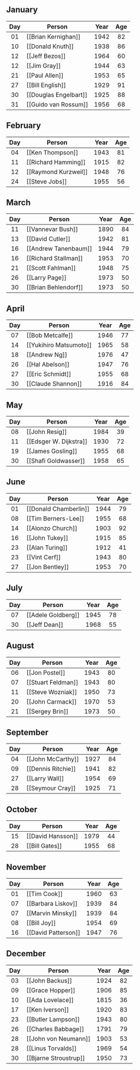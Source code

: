 ## January

Day | Person | Year | Age
:-:|---|:-:|:-:
01 | [[Brian Kernighan]] | 1942 | 82
10 | [[Donald Knuth]] | 1938 | 86
12 | [[Jeff Bezos]] | 1964 | 60
12 | [[Jim Gray]] | 1944 | 63
21 | [[Paul Allen]] | 1953 | 65
27 | [[Bill English]] | 1929 | 91
30 | [[Douglas Engelbart]] | 1925 | 88
31 | [[Guido van Rossum]] | 1956 | 68
## February

Day | Person | Year | Age
:-:|---|:-:|:-:
04 | [[Ken Thompson]] | 1943 | 81
11 | [[Richard Hamming]] | 1915 | 82
12 | [[Raymond Kurzweil]] | 1948 | 76
24 | [[Steve Jobs]] | 1955 | 56
## March

Day | Person | Year | Age
:-:|---|:-:|:-:
11 | [[Vannevar Bush]] | 1890 | 84
13 | [[David Cutler]] | 1942 | 81
16 | [[Andrew Tanenbaum]] | 1944 | 79
16 | [[Richard Stallman]] | 1953 | 70
21 | [[Scott Fahlman]] | 1948 | 75
26 | [[Larry Page]] | 1973 | 50
30 | [[Brian Behlendorf]] | 1973 | 50
## April

Day | Person | Year | Age
:-:|---|:-:|:-:
07 | [[Bob Metcalfe]] | 1946 | 77
14 | [[Yukihiro Matsumoto]] | 1965 | 58
18 | [[Andrew Ng]] | 1976 | 47
26 | [[Hal Abelson]] | 1947 | 76
27 | [[Eric Schmidt]] | 1955 | 68
30 | [[Claude Shannon]] | 1916 | 84
## May

Day | Person | Year | Age
:-:|---|:-:|:-:
08 | [[John Resig]] | 1984 | 39
11 | [[Edsger W. Dijkstra]] | 1930 | 72
19 | [[James Gosling]] | 1955 | 68
30 | [[Shafi Goldwasser]] | 1958 | 65
## June

Day | Person | Year | Age
:-:|---|:-:|:-:
01 | [[Donald Chamberlin]] | 1944 | 79
08 | [[Tim Berners-Lee]] | 1955 | 68
14 | [[Alonzo Church]] | 1903 | 92
16 | [[John Tukey]] | 1915 | 85
23 | [[Alan Turing]] | 1912 | 41
23 | [[Vint Cerf]] | 1943 | 80
27 | [[Jon Bentley]] | 1953 | 70
## July

Day | Person | Year | Age
:-:|---|:-:|:-:
07 | [[Adele Goldberg]] | 1945 | 78
30 | [[Jeff Dean]] | 1968 | 55
## August

Day | Person | Year | Age
:-:|---|:-:|:-:
06 | [[Jon Postel]] | 1943 | 80
07 | [[Stuart Feldman]] | 1943 | 80
11 | [[Steve Wozniak]] | 1950 | 73
20 | [[John Carmack]] | 1970 | 53
21 | [[Sergey Brin]] | 1973 | 50
## September

Day | Person | Year | Age
:-:|---|:-:|:-:
04 | [[John McCarthy]] | 1927 | 84
09 | [[Dennis Ritchie]] | 1941 | 82
27 | [[Larry Wall]] | 1954 | 69
28 | [[Seymour Cray]] | 1925 | 71
## October

Day | Person | Year | Age
:-:|---|:-:|:-:
15 | [[David Hansson]] | 1979 | 44
28 | [[Bill Gates]] | 1955 | 68
## November

Day | Person | Year | Age
:-:|---|:-:|:-:
01 | [[Tim Cook]] | 1960 | 63
07 | [[Barbara Liskov]] | 1939 | 84
07 | [[Marvin Minsky]] | 1939 | 84
08 | [[Bill Joy]] | 1954 | 69
16 | [[David Patterson]] | 1947 | 76
## December

Day | Person | Year | Age
:-:|---|:-:|:-:
03 | [[John Backus]] | 1924 | 82
09 | [[Grace Hopper]] | 1906 | 85
10 | [[Ada Lovelace]] | 1815 | 36
17 | [[Ken Iverson]] | 1920 | 83
23 | [[Butler Lampson]] | 1943 | 80
26 | [[Charles Babbage]] | 1791 | 79
28 | [[John von Neumann]] | 1903 | 53
28 | [[Linus Torvalds]] | 1969 | 54
30 | [[Bjarne Stroustrup]] | 1950 | 73